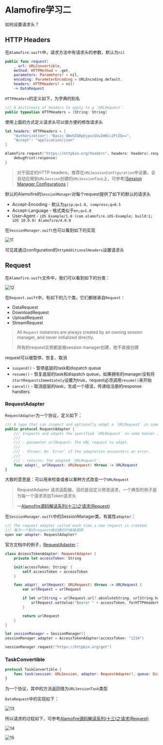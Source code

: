 # Alamofire学习二

如何设置请求头？

## HTTP Headers

在`Alamofire.swift`中，请求方法中有请求头的参数，默认为`nil`

```swift
public func request(
    _ url: URLConvertible,
    method: HTTPMethod = .get,
    parameters: Parameters? = nil,
    encoding: ParameterEncoding = URLEncoding.default,
    headers: HTTPHeaders? = nil)
    -> DataRequest
```

`HTTPHeaders`的定义如下，为字典的别名

```swift
/// A dictionary of headers to apply to a `URLRequest`.
public typealias HTTPHeaders = [String: String]
```

使用上面的方式定义请求头可以很方便的修改请求头

```swift
let headers: HTTPHeaders = [
    "Authorization": "Basic QWxhZGRpbjpvcGVuIHNlc2FtZQ==",
    "Accept": "application/json"
]

Alamofire.request("https://httpbin.org/headers", headers: headers).responseJSON { response in
    debugPrint(response)
}
```

> 对于固定的HTTP headers，推荐在`URLSessionConfiguration`中设置，会自动应用到`URLSession`创建的`URLSessionTask`上，可参考[[Session Manager Configurations](https://github.com/Alamofire/Alamofire/blob/master/Documentation/AdvancedUsage.md#session-manager) ]

默认的Alamofire的`SessionManager`对每个request提供了如下的默认的请求头

+ Accept-Encoding - 默认为`gzip;q=1.0, compress;q=0.5`
+ Accept-Language - 格式类似于`en;q=1.0`
+ User-Agent - `iOS Example/1.0 (com.alamofire.iOS-Example; build:1; iOS 10.0.0) Alamofire/4.0.0`

在`SessionManager.swift`也可以看到如下的实现

![11](https://github.com/winfredzen/iOS-Basic/blob/master/%E7%BD%91%E7%BB%9C/images/11.png)

可见其通过configuration的`httpAdditionalHeaders`设置请求头



## Request

在`Alamofire.swift`文件中，我们可以看到如下的分类：

![12](https://github.com/winfredzen/iOS-Basic/blob/master/%E7%BD%91%E7%BB%9C/images/12.png)

在`Request.swift`中，有如下的几个类，它们都继承自`Request`：

+ DataRequest
+ DownloadRequest
+ UploadRequest
+ StreamRequest

> All `Request` instances are always created by an owning session manager, and never initialized directly.
>
> 所有的request实例都是被session manager创建，绝不直接创建

request可以被暂停、恢复、取消

+ `suspend()` - 暂停底层的task和dispatch queue
+ `resume()` - 恢复底层的task和dispatch queue，如果拥有的manager没有将`startRequestsImmediately`设置为true，request必须调用`resume()`来开始
+ `cancel()` - 取消底层的task，生成一个错误，传递给注册的response handlers



### RequestAdapter

`RequestAdapter`为一个协议，定义如下：

```swift
/// A type that can inspect and optionally adapt a `URLRequest` in some manner if necessary.
public protocol RequestAdapter {
    /// Inspects and adapts the specified `URLRequest` in some manner if necessary and returns the result.
    ///
    /// - parameter urlRequest: The URL request to adapt.
    ///
    /// - throws: An `Error` if the adaptation encounters an error.
    ///
    /// - returns: The adapted `URLRequest`.
    func adapt(_ urlRequest: URLRequest) throws -> URLRequest
}
```

大致的意思是：可以用来检查或者以某种方式改变一个`URLRequest`

> RequestAdapter 请求适配器，目的是自定义修改请求，一个典型的例子是为每一个请求添加Token请求头
>
> —[Alamofire源码解读系列(十三)之请求(Request)](https://www.jianshu.com/p/823926f35396)

在`SessionManager.swift`中的SessionManager类，有属性`adapter`：

```swift
/// The request adapter called each time a new request is created.
/// 每次一个新的request被创建的时候被调用
open var adapter: RequestAdapter?
```

官方文档中的例子，[RequestAdapter](https://github.com/Alamofire/Alamofire/blob/master/Documentation/AdvancedUsage.md#requestadapter)：

```swift
class AccessTokenAdapter: RequestAdapter {
    private let accessToken: String

    init(accessToken: String) {
        self.accessToken = accessToken
    }

    func adapt(_ urlRequest: URLRequest) throws -> URLRequest {
        var urlRequest = urlRequest

        if let urlString = urlRequest.url?.absoluteString, urlString.hasPrefix("https://httpbin.org") {
            urlRequest.setValue("Bearer " + accessToken, forHTTPHeaderField: "Authorization")
        }

        return urlRequest
    }
}
```

```swift
let sessionManager = SessionManager()
sessionManager.adapter = AccessTokenAdapter(accessToken: "1234")

sessionManager.request("https://httpbin.org/get")
```



### TaskConvertible

```swift
protocol TaskConvertible {
    func task(session: URLSession, adapter: RequestAdapter?, queue: DispatchQueue) throws -> URLSessionTask
}
```

为一个协议，其中的方法返回值为`URLSessionTask`类型

`DataRequest`中的实现如下：

![13](https://github.com/winfredzen/iOS-Basic/blob/master/%E7%BD%91%E7%BB%9C/images/13.png)

所以请求的过程如下，可参考[Alamofire源码解读系列(十三)之请求(Request)](https://www.jianshu.com/p/823926f35396)

![14](https://github.com/winfredzen/iOS-Basic/blob/master/%E7%BD%91%E7%BB%9C/images/14.png)

![15](https://github.com/winfredzen/iOS-Basic/blob/master/%E7%BD%91%E7%BB%9C/images/15.png)





























